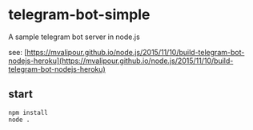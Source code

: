 # telegram-bot-simple
A sample telegram bot server in node.js

see: [https://mvalipour.github.io/node.js/2015/11/10/build-telegram-bot-nodejs-heroku](https://mvalipour.github.io/node.js/2015/11/10/build-telegram-bot-nodejs-heroku)

## start

```
npm install
node .
```
